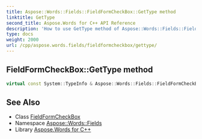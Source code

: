 ```yaml
---
title: Aspose::Words::Fields::FieldFormCheckBox::GetType method
linktitle: GetType
second_title: Aspose.Words for C++ API Reference
description: 'How to use GetType method of Aspose::Words::Fields::FieldFormCheckBox class in C++.'
type: docs
weight: 2000
url: /cpp/aspose.words.fields/fieldformcheckbox/gettype/
---
```

## FieldFormCheckBox::GetType method




```cpp
virtual const System::TypeInfo & Aspose::Words::Fields::FieldFormCheckBox::GetType() const override
```

## See Also

* Class [FieldFormCheckBox](../)
* Namespace [Aspose::Words::Fields](../../)
* Library [Aspose.Words for C++](../../../)
